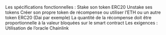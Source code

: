Les spécifications fonctionnelles : 
Stake son token ERC20 
Unstake ses tokens 
Créer son propre token de récompense ou utiliser l’ETH ou un autre token ERC20 (Dai par exemple) 
La quantité de la récompense doit être proportionnelle à la valeur bloquées sur le smart contract 
Les exigences :
Utilisation de l’oracle Chainlink 